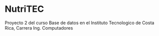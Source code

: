 # NutriTEC
Proyecto 2 del curso Base de datos en el Instituto Tecnologico de Costa Rica, Carrera Ing. Computadores
